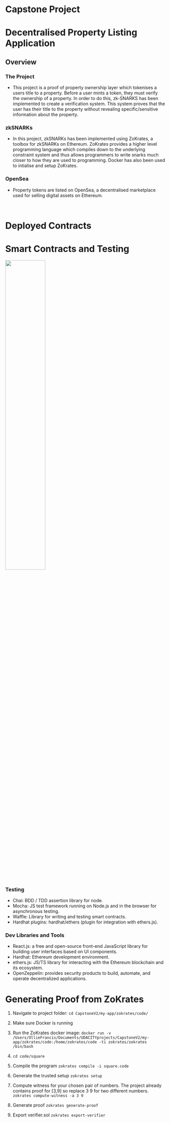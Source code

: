 # Capstone Project 
# Decentralised Property Listing Application 
## Overview
### The Project
- This project is a proof of property ownership layer which tokenises a users title to a property. Before a user mints a token, they must verify the ownership of a property. In order to do this, zk-SNARKS has been implemented to create a verification system. This system proves that the user has their title to the property without revealing specific/sensitive information about the property. 
### zkSNARKs
- In this project, zkSNARKs has been implemented using ZoKrates, a toolbox for zkSNARKs on Ethereum. ZoKrates provides a higher level programming language which compiles down to the underlying constraint system and thus allows programmers to write snarks much closer to how they are used to programming. Docker has also been used to intialise and setup ZoKrates. 
### OpenSea
- Property tokens are listed on OpenSea, a decentralised marketplace used for selling digital assets on Ethereum. 
<br>

# Deployed Contracts

# Smart Contracts and Testing
<!-- ![](./images/tests.png =50x10) -->
<img src="./images/tests.png =50x10" width="50%">

### Testing
- Chai: BDD / TDD assertion library for node.
- Mocha: JS test framework running on Node.js and in the browser for asynchronous testing.
- Waffle: Library for writing and testing smart contracts.
- Hardhat plugins: hardhat/ethers (plugin for integration with ethers.js). 

### Dev Libraries and Tools
- React.js: a free and open-source front-end JavaScript library for building user interfaces based on UI components.
- Hardhat: Ethereum development environment.
- ethers.js: JS/TS library for interacting with the Ethereum blockchain and its ecosystem.
- OpenZeppelin: provides security products to build, automate, and operate decentralized applications.


# Generating Proof from ZoKrates
1. Navigate to project folder: `cd CapstoneV2/my-app/zokrates/code/`

2. Make sure Docker is running

3. Run the ZoKrates docker image: `docker run -v /Users/OllieFrancis/Documents/UDACITYprojects/CapstoneV2/my-app/zokrates/code:/home/zokrates/code -ti zokrates/zokrates /bin/bash`

4. `cd code/square`

5. Compile the program `zokrates compile -i square.code`

6. Generate the trusted setup `zokrates setup`

7. Compute witness for your chosen pair of numbers. The project already contains proof for [3,9] so replace 3 9 for two different numbers. `zokrates compute-witness -a 3 9`

8. Generate proof `zokrates generate-proof`

9. Export verifier.sol `zokrates export-verifier`


